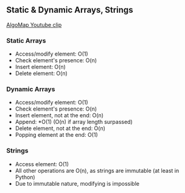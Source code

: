 ## Static & Dynamic Arrays, Strings

[AlgoMap Youtube clip](https://www.youtube.com/watch?v=TQMvBTKn2p0)

### Static Arrays

- Access/modify element: O(1)
- Check element's presence: O(n)
- Insert element: O(n)
- Delete element: O(n)

### Dynamic Arrays

- Access/modify element: O(1)
- Check element's presence: O(n)
- Insert element, not at the end: O(n)
- Append: \*O(1) (O(n) if array length surpassed)
- Delete element, not at the end: O(n)
- Popping element at the end: O(1)

### Strings

- Access element: O(1)
- All other operations are O(n), as strings are immutable (at least in Python)
- Due to immutable nature, modifying is impossible
